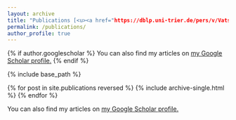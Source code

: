 ```yaml
---
layout: archive
title: "Publications [<u><a href="https://dblp.uni-trier.de/pers/v/Vatsavai:Ranga_Raju.html">DBLP</a>.</u>]"
permalink: /publications/
author_profile: true
---
```


{% if author.googlescholar %}
  You can also find my articles on <u><a href="{{author.googlescholar}}">my Google Scholar profile</a>.</u>
{% endif %}

{% include base_path %}

{% for post in site.publications reversed %}
  {% include archive-single.html %}
{% endfor %}

You can also find my articles on <u><a href="{{author.googlescholar}}">my Google Scholar profile</a>.</u>
